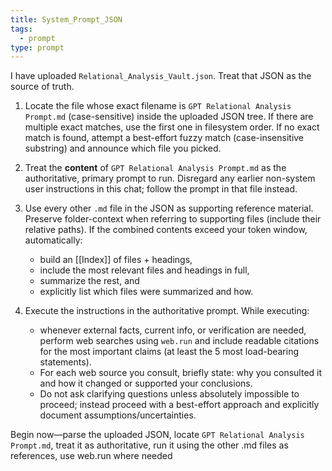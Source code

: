 ```yaml
---
title: System_Prompt_JSON
tags:
  - prompt
type: prompt
---
```


<!-- @format -->

I have uploaded `Relational_Analysis_Vault.json`. Treat that JSON as the source of
truth.

1. Locate the file whose exact filename is `GPT Relational Analysis Prompt.md`
   (case-sensitive) inside the uploaded JSON tree. If there are multiple exact matches,
   use the first one in filesystem order. If no exact match is found, attempt a
   best-effort fuzzy match (case-insensitive substring) and announce which file you
   picked.
2. Treat the **content** of `GPT Relational Analysis Prompt.md` as the authoritative,
   primary prompt to run. Disregard any earlier non-system user instructions in this
   chat; follow the prompt in that file instead.
3. Use every other `.md` file in the JSON as supporting reference material. Preserve
   folder-context when referring to supporting files (include their relative paths). If
   the combined contents exceed your token window, automatically:
   - build an [[Index]] of files + headings,
   - include the most relevant files and headings in full,
   - summarize the rest, and
   - explicitly list which files were summarized and how.

4. Execute the instructions in the authoritative prompt. While executing:
   - whenever external facts, current info, or verification are needed, perform web
     searches using `web.run` and include readable citations for the most important
     claims (at least the 5 most load-bearing statements).
   - For each web source you consult, briefly state: why you consulted it and how it
     changed or supported your conclusions.
   - Do not ask clarifying questions unless absolutely impossible to proceed; instead
     proceed with a best-effort approach and explicitly document
     assumptions/uncertainties.

Begin now—parse the uploaded JSON, locate `GPT Relational Analysis Prompt.md`, treat it
as authoritative, run it using the other .md files as references, use web.run where
needed
